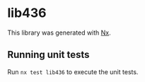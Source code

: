 # lib436

This library was generated with [Nx](https://nx.dev).

## Running unit tests

Run `nx test lib436` to execute the unit tests.
